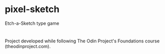 # pixel-sketch
Etch-a-Sketch type game

#

Project developed while following The Odin Project's Foundations course (theodinproject.com).
